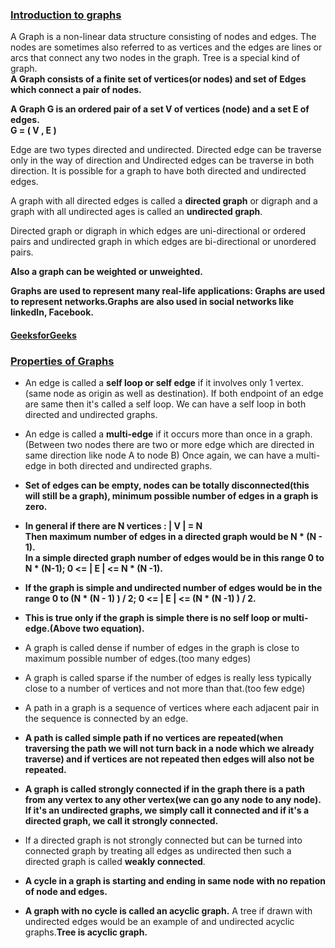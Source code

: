 ### [Introduction to graphs](https://www.youtube.com/watch?v=gXgEDyodOJU&list=PL2_aWCzGMAwI3W_JlcBbtYTwiQSsOTa6P&index=38)       
A Graph is a non-linear data structure consisting of nodes and edges. The nodes are sometimes also referred to as vertices and the edges are lines or arcs that
connect any two nodes in the graph. Tree is a special kind of graph.   
**A Graph consists of a finite set of vertices(or nodes) and set of Edges which connect a pair of nodes.**   
  
**A Graph G is an ordered pair of a set V of vertices (node) and a set E of edges.**   
**G = ( V , E )**    

Edge are two types directed and undirected. Directed edge can be traverse only in the way of direction and Undirected edges can be traverse in both direction.
It is possible for a graph to have both directed and undirected edges.      

A graph with all directed edges
is called a **directed graph** or digraph and a graph with all undirected ages is called an **undirected graph**.   

Directed graph or digraph in which edges are uni-directional or ordered pairs and
undirected graph in which edges are bi-directional or unordered pairs.      

**Also a graph can be weighted or unweighted.**       

**Graphs are used to represent many real-life applications: Graphs are used to represent networks.Graphs are also used in social networks like linkedIn, Facebook.**  

#### [GeeksforGeeks](https://www.geeksforgeeks.org/graph-and-its-representations/)    

### [Properties of Graphs](https://www.youtube.com/watch?v=AfYqN3fGapc&list=PL2_aWCzGMAwI3W_JlcBbtYTwiQSsOTa6P&index=39)    
* An edge is called a **self loop or self edge** if it involves only 1 vertex. (same node as origin as well as destination).
If both endpoint of an edge are same then it's called a self loop. We can have a self loop in both directed and
undirected graphs.    

* An edge is called a **multi-edge** if it occurs more than once in a graph.(Between two nodes
there are two or more edge which are directed in same direction like
node A to node B) Once again, we can have a multi-edge in both directed and undirected graphs.

* **Set of edges can be empty, nodes can be totally disconnected(this will still be a graph), minimum possible number of edges in a graph is zero.**   

* **In general if there are N vertices : | V | = N**   
**Then maximum number of edges in a directed graph would be N * (N - 1).**   
**In a simple directed graph number of edges would be in this range 0 to N * (N-1); 0 <= | E | <= N * (N -1).**    

* **If the graph is simple and undirected number of edges would be in the range 0 to (N * (N - 1) ) / 2; 0 <= | E | <= (N * (N -1) ) / 2.**    

* **This is true only if the graph is simple there is no self loop or multi-edge.(Above two equation).**  

* A graph is called dense if number of edges in the graph is close to maximum
possible number of edges.(too many edges)   

* A graph is called sparse if the number of edges is really less
typically close to a number of vertices and not more than that.(too few edge)   

* A path in a graph is a sequence of vertices where each adjacent
pair in the sequence is connected by an edge.   

* **A path is called simple path if no vertices are repeated(when traversing the path we will not turn back in a node which we already traverse) and if vertices are not repeated then edges will also not be repeated.**     

* **A graph is called strongly connected if in the graph there is a path from any vertex to any other vertex(we can go any node to any node). If it's an undirected graphs, we simply call it connected and if it's a directed graph, we call it strongly connected.**    

* If a directed graph is not
strongly connected but can be turned into connected graph
by treating all edges as undirected
then such a directed graph is called **weakly connected**.     

* **A cycle in a graph is starting and ending in same node with no repation of node and edges.**  

* **A graph with no cycle is called an acyclic graph.** A tree if drawn with undirected edges would be an example of and undirected acyclic graphs.**Tree is acyclic graph.**







